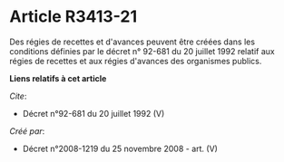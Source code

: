 # Article R3413-21

Des régies de recettes et d'avances peuvent être créées dans les conditions définies par le décret n° 92-681 du 20 juillet
1992 relatif aux régies de recettes et aux régies d'avances des organismes publics.

**Liens relatifs à cet article**

_Cite_:

  - Décret n°92-681 du 20 juillet 1992 (V)

_Créé par_:

  - Décret n°2008-1219 du 25 novembre 2008 - art. (V)
